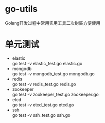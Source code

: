 # go-utils
Golang开发过程中常用实用工具二次封装方便使用

# 单元测试
- elastic  
go test -v elastic_test.go elastic.go  
- mongodb  
go test -v mongodb_test.go mongodb.go  
- redis  
go test -v redis_test.go redis.go  
- zookeeper  
go test -v zookeeper_test.go zookeeper.go  
- etcd  
go test -v etcd_test.go etcd.go  
- ssh  
go test -v ssh_test.go ssh.go